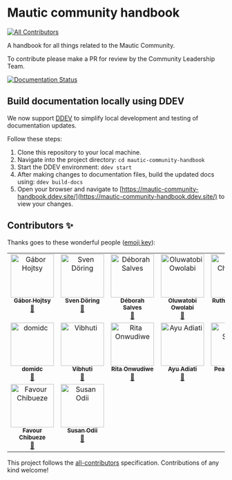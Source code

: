 # Mautic community handbook
<!-- ALL-CONTRIBUTORS-BADGE:START - Do not remove or modify this section -->
[![All Contributors](https://img.shields.io/badge/all_contributors-16-orange.svg?style=flat-square)](#contributors-)
<!-- ALL-CONTRIBUTORS-BADGE:END -->


A handbook for all things related to the Mautic Community.

To contribute please make a PR for review by the Community Leadership Team.

[![Documentation Status](https://readthedocs.org/projects/mautic-community-handbook/badge/?version=latest)](https://mautic-community-handbook.readthedocs.io/en/latest/?badge=latest)


## Build documentation locally using DDEV

We now support [DDEV](https://ddev.com) to simplify local development and testing of documentation updates.

Follow these steps:

1. Clone this repository to your local machine.
2. Navigate into the project directory: `cd mautic-community-handbook`
3. Start the DDEV environment: `ddev start`
4. After making changes to documentation files, build the updated docs using: `ddev build-docs`
5. Open your browser and navigate to [https://mautic-community-handbook.ddev.site/](https://mautic-community-handbook.ddev.site/) to view your changes.


## Contributors ✨

Thanks goes to these wonderful people ([emoji key](https://allcontributors.org/docs/en/emoji-key)):

<!-- ALL-CONTRIBUTORS-LIST:START - Do not remove or modify this section -->
<!-- prettier-ignore-start -->
<!-- markdownlint-disable -->
<table>
  <tbody>
    <tr>
      <td align="center" valign="top" width="14.28%"><a href="http://hojtsy.hu"><img src="https://avatars.githubusercontent.com/u/235185?v=4?s=100" width="100px;" alt="Gábor Hojtsy"/><br /><sub><b>Gábor Hojtsy</b></sub></a><br /><a href="https://github.com/mautic/mautic-community-handbook/commits?author=goba" title="Documentation">📖</a></td>
      <td align="center" valign="top" width="14.28%"><a href="https://www.schriftrolle.de/?utm_source=github&utm_medium=profilLink"><img src="https://avatars.githubusercontent.com/u/765204?v=4?s=100" width="100px;" alt="Sven Döring"/><br /><sub><b>Sven Döring</b></sub></a><br /><a href="https://github.com/mautic/mautic-community-handbook/commits?author=sdoering" title="Documentation">📖</a></td>
      <td align="center" valign="top" width="14.28%"><a href="https://github.com/deborahsalves"><img src="https://avatars.githubusercontent.com/u/79517214?v=4?s=100" width="100px;" alt="Déborah Salves"/><br /><sub><b>Déborah Salves</b></sub></a><br /><a href="https://github.com/mautic/mautic-community-handbook/commits?author=deborahsalves" title="Documentation">📖</a></td>
      <td align="center" valign="top" width="14.28%"><a href="https://github.com/tobsowo"><img src="https://avatars.githubusercontent.com/u/5642737?v=4?s=100" width="100px;" alt="Oluwatobi Owolabi"/><br /><sub><b>Oluwatobi Owolabi</b></sub></a><br /><a href="https://github.com/mautic/mautic-community-handbook/pulls?q=is%3Apr+reviewed-by%3Atobsowo" title="Reviewed Pull Requests">👀</a></td>
      <td align="center" valign="top" width="14.28%"><a href="https://www.ruthcheesley.co.uk"><img src="https://avatars.githubusercontent.com/u/2930593?v=4?s=100" width="100px;" alt="Ruth Cheesley"/><br /><sub><b>Ruth Cheesley</b></sub></a><br /><a href="https://github.com/mautic/mautic-community-handbook/pulls?q=is%3Apr+reviewed-by%3Archeesley" title="Reviewed Pull Requests">👀</a></td>
      <td align="center" valign="top" width="14.28%"><a href="https://ionutojica.com"><img src="https://avatars.githubusercontent.com/u/96743055?v=4?s=100" width="100px;" alt="IonutOjicaDE"/><br /><sub><b>IonutOjicaDE</b></sub></a><br /><a href="https://github.com/mautic/mautic-community-handbook/pulls?q=is%3Apr+reviewed-by%3AIonutOjicaDE" title="Reviewed Pull Requests">👀</a> <a href="https://github.com/mautic/mautic-community-handbook/commits?author=IonutOjicaDE" title="Documentation">📖</a></td>
      <td align="center" valign="top" width="14.28%"><a href="https://github.com/daniellord32"><img src="https://avatars.githubusercontent.com/u/25160505?v=4?s=100" width="100px;" alt="Daniel Lord"/><br /><sub><b>Daniel Lord</b></sub></a><br /><a href="https://github.com/mautic/mautic-community-handbook/pulls?q=is%3Apr+reviewed-by%3Adaniellord32" title="Reviewed Pull Requests">👀</a></td>
    </tr>
    <tr>
      <td align="center" valign="top" width="14.28%"><a href="https://github.com/domidc"><img src="https://avatars.githubusercontent.com/u/160307959?v=4?s=100" width="100px;" alt="domidc"/><br /><sub><b>domidc</b></sub></a><br /><a href="https://github.com/mautic/mautic-community-handbook/commits?author=domidc" title="Documentation">📖</a></td>
      <td align="center" valign="top" width="14.28%"><a href="https://www.linkedin.com/in/vibhuti019"><img src="https://avatars.githubusercontent.com/u/44270768?v=4?s=100" width="100px;" alt="Vibhuti"/><br /><sub><b>Vibhuti</b></sub></a><br /><a href="https://github.com/mautic/mautic-community-handbook/commits?author=vibhuti019" title="Documentation">📖</a></td>
      <td align="center" valign="top" width="14.28%"><a href="https://github.com/RitaOC"><img src="https://avatars.githubusercontent.com/u/100735810?v=4?s=100" width="100px;" alt="Rita Onwudiwe"/><br /><sub><b>Rita Onwudiwe</b></sub></a><br /><a href="https://github.com/mautic/mautic-community-handbook/commits?author=RitaOC" title="Documentation">📖</a></td>
      <td align="center" valign="top" width="14.28%"><a href="https://adiati.com"><img src="https://avatars.githubusercontent.com/u/45172775?v=4?s=100" width="100px;" alt="Ayu Adiati"/><br /><sub><b>Ayu Adiati</b></sub></a><br /><a href="https://github.com/mautic/mautic-community-handbook/commits?author=adiati98" title="Documentation">📖</a></td>
      <td align="center" valign="top" width="14.28%"><a href="https://github.com/Peacesandy"><img src="https://avatars.githubusercontent.com/u/78281826?v=4?s=100" width="100px;" alt="Peace Sandy"/><br /><sub><b>Peace Sandy</b></sub></a><br /><a href="https://github.com/mautic/mautic-community-handbook/commits?author=Peacesandy" title="Documentation">📖</a></td>
      <td align="center" valign="top" width="14.28%"><a href="https://www.linkedin.com/in/favour-kelvin/"><img src="https://avatars.githubusercontent.com/u/39309699?v=4?s=100" width="100px;" alt="Favour Kelvin"/><br /><sub><b>Favour Kelvin</b></sub></a><br /><a href="https://github.com/mautic/mautic-community-handbook/pulls?q=is%3Apr+reviewed-by%3Afakela" title="Reviewed Pull Requests">👀</a></td>
      <td align="center" valign="top" width="14.28%"><a href="https://github.com/ASHMITA489"><img src="https://avatars.githubusercontent.com/u/143288389?v=4?s=100" width="100px;" alt="ashmita_"/><br /><sub><b>ashmita_</b></sub></a><br /><a href="https://github.com/mautic/mautic-community-handbook/commits?author=ASHMITA489" title="Documentation">📖</a></td>
    </tr>
    <tr>
      <td align="center" valign="top" width="14.28%"><a href="https://github.com/favour-chibueze"><img src="https://avatars.githubusercontent.com/u/46398983?v=4?s=100" width="100px;" alt="Favour Chibueze "/><br /><sub><b>Favour Chibueze </b></sub></a><br /><a href="https://github.com/mautic/mautic-community-handbook/commits?author=favour-chibueze" title="Documentation">📖</a></td>
      <td align="center" valign="top" width="14.28%"><a href="https://github.com/susanodii"><img src="https://avatars.githubusercontent.com/u/81011757?v=4?s=100" width="100px;" alt="Susan Odii"/><br /><sub><b>Susan Odii</b></sub></a><br /><a href="https://github.com/mautic/mautic-community-handbook/commits?author=susanodii" title="Documentation">📖</a></td>
    </tr>
  </tbody>
</table>

<!-- markdownlint-restore -->
<!-- prettier-ignore-end -->

<!-- ALL-CONTRIBUTORS-LIST:END -->

This project follows the [all-contributors](https://github.com/all-contributors/all-contributors) specification. Contributions of any kind welcome!